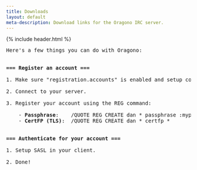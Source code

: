 ```yaml
---
title: Downloads
layout: default
meta-description: Download links for the Oragono IRC server.
---
```

{% include header.html %}

<pre>
Here's a few things you can do with Oragono: 


<strong>=== Register an account ===</strong>

1. Make sure "registration.accounts" is enabled and setup correctly in your config.

2. Connect to your server.

3. Register your account using the REG command:

    - <strong>Passphrase</strong>:    /QUOTE REG CREATE dan * passphrase :mypasswordhere
    - <strong>CertFP (TLS)</strong>:  /QUOTE REG CREATE dan * certfp *


<strong>=== Authenticate for your account ===</strong>

1. Setup SASL in your client.

2. Done!

</pre>
